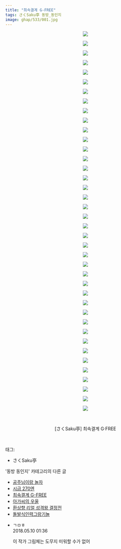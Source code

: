 ```yaml
---
title: "최속결계 G-FREE"
tags: さくSaku亭 동방_동인지
image: ghap/533/001.jpg
---
```

<div class="article">
<p style="text-align: center; clear: none; float: none;"><img src="{{ site.nasurl }}/ghap/533/001.jpg"/></p>
<p style="text-align: center; clear: none; float: none;"><img src="{{ site.nasurl }}/ghap/533/002.jpg"/></p>
<p style="text-align: center; clear: none; float: none;"><img src="{{ site.nasurl }}/ghap/533/003.jpg"/></p>
<p style="text-align: center; clear: none; float: none;"><img src="{{ site.nasurl }}/ghap/533/004.jpg"/></p>
<p style="text-align: center; clear: none; float: none;"><img src="{{ site.nasurl }}/ghap/533/005.jpg"/></p>
<p style="text-align: center; clear: none; float: none;"><img src="{{ site.nasurl }}/ghap/533/006.jpg"/></p>
<p style="text-align: center; clear: none; float: none;"><img src="{{ site.nasurl }}/ghap/533/007.jpg"/></p>
<p style="text-align: center; clear: none; float: none;"><img src="{{ site.nasurl }}/ghap/533/008.jpg"/></p>
<p style="text-align: center; clear: none; float: none;"><img src="{{ site.nasurl }}/ghap/533/009.jpg"/></p>
<p style="text-align: center; clear: none; float: none;"><img src="{{ site.nasurl }}/ghap/533/010.jpg"/></p>
<p style="text-align: center; clear: none; float: none;"><img src="{{ site.nasurl }}/ghap/533/011.jpg"/></p>
<p style="text-align: center; clear: none; float: none;"><img src="{{ site.nasurl }}/ghap/533/012.jpg"/></p>
<p style="text-align: center; clear: none; float: none;"><img src="{{ site.nasurl }}/ghap/533/013.jpg"/></p>
<p style="text-align: center; clear: none; float: none;"><img src="{{ site.nasurl }}/ghap/533/014.jpg"/></p>
<p style="text-align: center; clear: none; float: none;"><img src="{{ site.nasurl }}/ghap/533/015.jpg"/></p>
<p style="text-align: center; clear: none; float: none;"><img src="{{ site.nasurl }}/ghap/533/016.jpg"/></p>
<p style="text-align: center; clear: none; float: none;"><img src="{{ site.nasurl }}/ghap/533/017.jpg"/></p>
<p style="text-align: center; clear: none; float: none;"><img src="{{ site.nasurl }}/ghap/533/018.jpg"/></p>
<p style="text-align: center; clear: none; float: none;"><img src="{{ site.nasurl }}/ghap/533/019.jpg"/></p>
<p style="text-align: center; clear: none; float: none;"><img src="{{ site.nasurl }}/ghap/533/020.jpg"/></p>
<p style="text-align: center; clear: none; float: none;"><img src="{{ site.nasurl }}/ghap/533/021.jpg"/></p>
<p style="text-align: center; clear: none; float: none;"><img src="{{ site.nasurl }}/ghap/533/022.jpg"/></p>
<p style="text-align: center; clear: none; float: none;"><img src="{{ site.nasurl }}/ghap/533/023.jpg"/></p>
<p style="text-align: center; clear: none; float: none;"><img src="{{ site.nasurl }}/ghap/533/024.jpg"/></p>
<p style="text-align: center; clear: none; float: none;"><img src="{{ site.nasurl }}/ghap/533/025.jpg"/></p>
<p style="text-align: center; clear: none; float: none;"><img src="{{ site.nasurl }}/ghap/533/026.jpg"/></p>
<p style="text-align: center; clear: none; float: none;"><img src="{{ site.nasurl }}/ghap/533/027.jpg"/></p>
<p style="text-align: center; clear: none; float: none;"><img src="{{ site.nasurl }}/ghap/533/028.jpg"/></p>
<p style="text-align: center; clear: none; float: none;"><img src="{{ site.nasurl }}/ghap/533/029.jpg"/></p>
<p style="text-align: center; clear: none; float: none;"><img src="{{ site.nasurl }}/ghap/533/030.jpg"/></p>
<p style="text-align: center; clear: none; float: none;"><img src="{{ site.nasurl }}/ghap/533/031.jpg"/></p>
<p style="text-align: center; clear: none; float: none;"><img src="{{ site.nasurl }}/ghap/533/032.jpg"/></p>
<p style="text-align: center; clear: none; float: none;"><img src="{{ site.nasurl }}/ghap/533/033.jpg"/></p>
<p style="text-align: center; clear: none; float: none;"><img src="{{ site.nasurl }}/ghap/533/034.jpg"/></p>
<p style="text-align: center; clear: none; float: none;"><img src="{{ site.nasurl }}/ghap/533/035.jpg"/></p>
<p style="text-align: center; clear: none; float: none;"><img src="{{ site.nasurl }}/ghap/533/036.jpg"/></p>
<p style="text-align: center; clear: none; float: none;"><img src="{{ site.nasurl }}/ghap/533/037.jpg"/></p>
<p style="text-align: center; clear: none; float: none;"><img src="{{ site.nasurl }}/ghap/533/038.jpg"/></p>
<p style="text-align: center; clear: none; float: none;"><img src="{{ site.nasurl }}/ghap/533/039.jpg"/></p>
<p style="text-align: center; clear: none; float: none;"><img src="{{ site.nasurl }}/ghap/533/040.jpg"/></p>
<p style="text-align: center; clear: none; float: none;"><br/></p>
<p style="text-align: center; clear: none; float: none;">[さくSaku亭] 최속결계 G·FREE</p>
<p><br/></p>
</div><div class="tagTrail">
<p>태그: </p>
<ul>
<li>さくSaku亭</li>
</ul>
</div><div class="another">
<p>'동방 동인지' 카테고리의 다른 글</p>
<ul>
<li><a href="/2016-06-24-ghap_535">공주님이랑 놀자</a></li>
<li><a href="/2016-06-24-ghap_534">시급 270엔</a></li>
<li><a href="/2016-06-24-ghap_533">최속결계 G-FREE</a></li>
<li><a href="/2016-06-24-ghap_531">아가씨의 우울</a></li>
<li><a href="/2016-06-24-ghap_530">환상향 리얼 성격왕 결정전</a></li>
<li><a href="/2016-06-24-ghap_529">돌발식인력그랑기뇰</a></li>
</ul>
</div><div class="cb_module cb_fluid">
<div class="cb_wrt cb_profile">
<div class="comment">
<ul>
<li class="cb_thumb_off" id="comment15253418">
<div class="cb_comment_area">
<div class="cb_info_area">
<div class="cb_section">
<span class="cb_nick_name">ㄱㅁㅎ</span>
</div>
<div class="cb_section">
<span class="cb_date">2018.05.10 01:36 </span>
</div>
</div>
<div class="cb_dsc_comment">
<p class="cb_dsc">
											이 작가 그림체는 도무지 미워할 수가 없어
										</p>
</div>
</div></li>
</ul>
</div>
</div><!-- commentList close -->
</div>